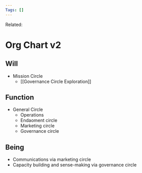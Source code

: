 ```yaml
---
Tags: []
---
```

Related: 
# Org Chart v2


## Will
- Mission Circle
	- [[Governance Circle Exploration]]


## Function
- General Circle
	- Operations
	- Endaoment circle
	- Marketing circle
	- Governance circle

## Being
- Communications via marketing circle
- Capacity building and sense-making via governance circle
